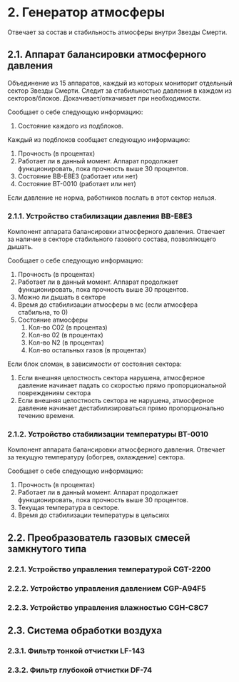# 2. Генератор атмосферы

Отвечает за состав и стабильность атмосферы внутри Звезды Смерти.

## 2.1. Аппарат балансировки атмосферного давления
Объединение из 15 аппаратов, каждый из которых мониторит отдельный сектор Звезды Смерти.
Следит за стабильностью давления в каждом из секторов/блоков. Докачивает/откачивает при необходимости.

Сообщает о себе следующую информацию:
1. Состояние каждого из подблоков.

Каждый из подблоков сообщает следующую информацию:
1. Прочность (в процентах)
2. Работает ли в данный момент. Аппарат продолжает функционировать, пока прочность выше 30 процентов.
3. Состояние BB-E8E3 (работает или нет)
4. Состояние BT-0010 (работает или нет)

Если давление не норма, работников послать в этот сектор нельзя.

### 2.1.1. Устройство стабилизации давления BB-E8E3
Компонент аппарата балансировки атмосферного давления. Отвечает за наличие в секторе стабильного газового состава, позволяющего дышать.

Сообщает о себе следующую информацию:
1. Прочность (в процентах)
2. Работает ли в данный момент. Аппарат продолжает функционировать, пока прочность выше 30 процентов.
3. Можно ли дышать в секторе
4. Время до стабилизации атмосферы в мс (если атмосфера стабильна, то 0)
5. Состояние атмосферы
    1. Кол-во С02 (в процентаз)
    2. Кол-во 02 (в процентах)
    3. Кол-во N2 (в процентах)
    4. Кол-во остальных газов (в процентах)

Если блок сломан, в зависимости от состояния сектора:
1. Если внешняя целостность сектора нарушена, атмосферное давление начинает падать со скоростью прямо пропорциональной повреждениям сектора
2. Если внешняя целостность сектора не нарушена, атмосферное давление начинает дестабилизироваться прямо пропорционально течению времени.

### 2.1.2. Устройство стабилизации температуры BT-0010
Компонент аппарата балансировки атмосферного давления. Отвечает за текущую температуру (обогрев, охлаждение) сектора.

Сообщает о себе следующую информацию:
1. Прочность (в процентах)
2. Работает ли в данный момент. Аппарат продолжает функционировать, пока прочность выше 30 процентов.
3. Текущая температура в секторе.
4. Время до стабилизации температуры в цельсиях

## 2.2. Преобразователь газовых смесей замкнутого типа
### 2.2.1. Устройство управления температурой CGT-2200
### 2.2.2. Устройство управления давлением CGP-A94F5
### 2.2.3. Устройство управления влажностью CGH-C8C7


## 2.3. Система обработки воздуха
### 2.3.1. Фильтр тонкой отчистки LF-143
### 2.3.2. Фильтр глубокой отчистки DF-74

